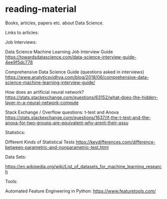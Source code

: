 # reading-material
Books, articles, papers etc. about Data Science.


Links to articles: 

Job Interviews: 

Data Science Machine Learning Job Interview Guide
  https://towardsdatascience.com/data-science-interview-guide-4ee9f5dc778

Comprehensive Data Science Guide (questions asked in interviews)
  https://www.analyticsvidhya.com/blog/2018/06/comprehensive-data-science-machine-learning-interview-guide/
  

How does an artificial neural network?
  https://stats.stackexchange.com/questions/63152/what-does-the-hidden-layer-in-a-neural-network-compute


Stack Exchange / Overflow questions: 
t-test and Anova
  https://stats.stackexchange.com/questions/1637/if-the-t-test-and-the-anova-for-two-groups-are-equivalent-why-arent-their-assu


Statistics: 

Different Kinds of Statistical Tests
  https://keydifferences.com/difference-between-parametric-and-nonparametric-test.html


Data Sets:

https://en.wikipedia.org/wiki/List_of_datasets_for_machine_learning_research


Tools: 

Automated Feature Engineering in Python:
  https://www.featuretools.com/
